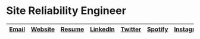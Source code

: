 # Site Reliability Engineer

| [Email](https://url.davidepucci.it/email) | [Website](https://davidepucci.it) | [Resume](https://davidepucci.it/resume) | [LinkedIn](https://url.davidepucci.it/linkedin) | [Twitter](https://url.davidepucci.it/twitter) | [Spotify](https://url.davidepucci.it/spotify) | [Instagram](https://url.davidepucci.it/instagram) |
|:-:|:-:|:-:|:-:|:-:|:-:|:-:|

